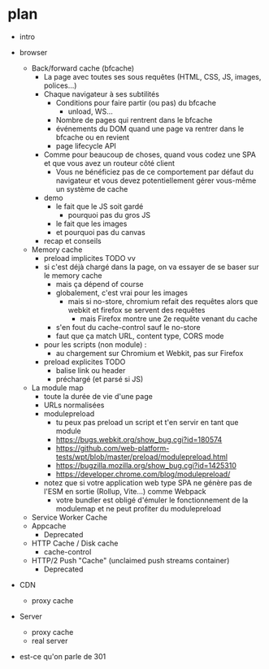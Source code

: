 # plan

* intro

* browser
  * Back/forward cache (bfcache)
    * La page avec toutes ses sous requêtes (HTML, CSS, JS, images, polices...)
    * Chaque navigateur à ses subtilités
      * Conditions pour faire partir (ou pas) du bfcache
        * unload, WS...
      * Nombre de pages qui rentrent dans le bfcache
      * événements du DOM quand une page va rentrer dans le bfcache ou en revient
      * page lifecycle API
    * Comme pour beaucoup de choses, quand vous codez une SPA et que vous avez un routeur côté client
      * Vous ne bénéficiez pas de ce comportement par défaut du navigateur et vous devez potentiellement gérer vous-même un système de cache
    * demo
      * le fait que le JS soit gardé
        * pourquoi pas du gros JS
      * le fait que les images
      * et pourquoi pas du canvas
    * recap et conseils
  * Memory cache
    * preload implicites TODO vv
    * si c'est déjà chargé dans la page, on va essayer de se baser sur le memory cache
      * mais ça dépend of course
      * globalement, c'est vrai pour les images
        * mais si no-store, chromium refait des requêtes alors que webkit et firefox se servent des requêtes
          * mais Firefox montre une 2e requête venant du cache
      * s'en fout du cache-control sauf le no-store
      * faut que ça match URL, content type, CORS mode
    * pour les scripts (non module) :
      * au chargement sur Chromium et Webkit, pas sur Firefox
    * preload explicites TODO
      * balise link ou header
      * préchargé (et parsé si JS)
  * La module map
    * toute la durée de vie d'une page
    * URLs normalisées
    * modulepreload
      * tu peux pas preload un script et t'en servir en tant que module
      * https://bugs.webkit.org/show_bug.cgi?id=180574
      * https://github.com/web-platform-tests/wpt/blob/master/preload/modulepreload.html
      * https://bugzilla.mozilla.org/show_bug.cgi?id=1425310
      * https://developer.chrome.com/blog/modulepreload/
    * notez que si votre application web type SPA ne génère pas de l'ESM en sortie (Rollup, Vite...) comme Webpack
      * votre bundler est obligé d'émuler le fonctionnement de la modulemap et ne peut profiter du modulepreload
  * Service Worker Cache
  * Appcache
    * Deprecated
  * HTTP Cache / Disk cache
    * cache-control
  * HTTP/2 Push "Cache" (unclaimed push streams container)
    * Deprecated
* CDN
  * proxy cache
* Server
  * proxy cache
  * real server

* est-ce qu'on parle de 301
